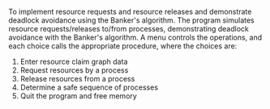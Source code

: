 To implement resource requests and resource releases and demonstrate deadlock avoidance using the Banker's algorithm.
The program simulates resource requests/releases to/from processes, demonstrating deadlock avoidance with the Banker's algorithm.
A menu controls the operations, and each choice calls the appropriate procedure, where the choices are:
1) Enter resource claim graph data
2) Request resources by a process
3) Release resources from a process
4) Determine a safe sequence of processes
5) Quit the program and free memory
